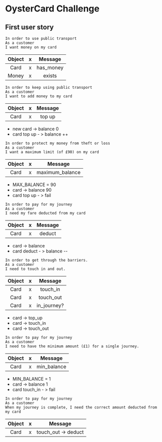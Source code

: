 # OysterCard Challenge


## First user story

```
In order to use public transport
As a customer
I want money on my card
```

|Object |  x  | Message |
|:----:|:----:|:----:|
|Card   | x   | has_money|
|Money  | x   | exists |



```
In order to keep using public transport
As a customer
I want to add money to my card
```

|Object |  x  | Message |
|:----:|:----:|:----:|
|Card   | x   | top up|

- new card -> balance 0
- card top up - > balance ++

```
In order to protect my money from theft or loss
As a customer
I want a maximum limit (of £90) on my card
```
|Object |  x  | Message |
|:----:|:----:|:----:|
|Card   | x   | maximum_balance|

- MAX_BALANCE = 90
- card -> balance 90
- card top up - > fail

```
In order to pay for my journey
As a customer
I need my fare deducted from my card
```
|Object |  x  | Message |
|:----:|:----:|:----:|
|Card   | x   | deduct |

- card -> balance
- card deduct - > balance --

```
In order to get through the barriers.
As a customer
I need to touch in and out.
```

|Object |  x  | Message |
|:----:|:----:|:----:|
|Card   | x   | touch_in |
|Card   | x   | touch_out |
|Card   | x   | in_journey? |


- card -> top_up
- card -> touch_in  
- card -> touch_out


```
In order to pay for my journey
As a customer
I need to have the minimum amount (£1) for a single journey.
```

|Object |  x  | Message |
|:----:|:----:|:----:|
|Card   | x   | min_balance|

- MIN_BALANCE = 1
- card -> balance 1
- card touch_in - > fail


```
In order to pay for my journey
As a customer
When my journey is complete, I need the correct amount deducted from my card
```

|Object |  x  | Message |
|:----:|:----:|:----:|
|Card   | x   | touch_out -> deduct |
